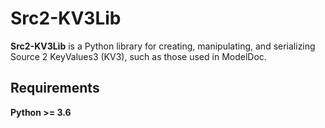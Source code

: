# Src2-KV3Lib

**Src2-KV3Lib** is a Python library for creating, manipulating, and serializing Source 2 KeyValues3 (KV3), such as those used in ModelDoc.

## Requirements

**Python >= 3.6**
